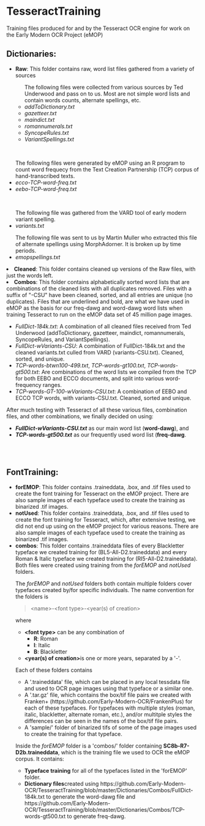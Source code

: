 <h1>TesseractTraining</h1>

<p>Training files produced for and by the Tesseract OCR engine for work on the Early Modern OCR Project (eMOP)</p>


<h2>Dictionaries:</h2>
<ul>
<li><b>Raw</b>: This folder contains raw, word list files gathered from a variety of sources</li>
<ul>
The following files were collected from various sources by Ted Underwood and pass on to us. Most are not simple word lists and contain words counts, alternate spellings, etc.
<li><i>addToDictionary.txt</i></li>
<li><i>gazetteer.txt</i></li>
<li><i>maindict.txt</i></li>
<li><i>romannumerals.txt</i></li>
<li><i>SyncopeRules.txt</i></li>
<li><i>VariantSpellings.txt</i></li>
</ul>
</ul>
<br />

<ul>
The following files were generated by eMOP using an R program to count word frequecy from the Text Creation Partnership (TCP) corpus of hand-transcribed texts.
<li><i>ecco-TCP-word-freq.txt</i></li>
<li><i>eebo-TCP-word-freq.txt</i></li>
</ul>
<br />

<ul>
The following file was gathered from the VARD tool of early modern variant spelling.
<li><i>variants.txt</i></li>
</ul>

<ul>
The following file was sent to us by Martin Muller who extracted this file of alternate spellings using MorphAdorner. It is broken up by time periods.
<li><i>emopspellings.txt</i></li>
</ul>

<li><b>Cleaned</b>: This folder contains cleaned up versions of the Raw files, with just the words left.</li>

<li><b>Combos</b>: This folder contains alphabetically sorted word lists that are combinations of the cleaned lists with all duplicates removed. Files with a suffix of "-CSU" have been cleaned, sorted, and all entries are unique (no duplicates). Files that are underlined and bold, are what we have used in eMOP as the basis for our freq-dawg and word-dawg word lists when training Tesseract to run on the eMOP data set of 45 million page images.</li>
<ul>
<li><i>FullDict-184k.txt</i>: A combination of all cleaned files received from Ted Underwood (addToDictionary, gazetteer, maindict, romannumerals, SyncopeRules, and VariantSpellings).</li>
<li><i>FullDict-wVariants-CSU</i>: A combination of FullDict-184k.txt and the cleaned variants.txt culled from VARD (variants-CSU.txt). Cleaned, sorted, and unique.</li>
<li><i>TCP-words-btwn100-499.txt</i>, <i>TCP-words-gt100.txt</i>, <i>TCP-words-gt500.txt</i>: Are combinations of the word lists we compiled from the TCP for both EEBO and ECCO documents, and split into various word-frequency ranges.</li>
<li><i>TCP-words-GT-100-wVariants-CSU.txt</i>: A combination of EEBO and ECCO TCP words, with variants-CSU.txt. Cleaned, sorted and unique.</li>
</ul>

</ul>

<p>After much testing with Tesseract of all these various files, combination files, and other combinations, we finally decided on using:
<ul>
<li><b><i>FullDict-wVariants-CSU.txt</i></b> as our main word list (<b>word-dawg</b>), and </li>
<li><b><i>TCP-words-gt500.txt</i></b> as our frequently used word list (<b>freq-dawg</b>.</li>
</ul>
</p>

<br/><br/>

<h2>FontTraining:</h2>
<ul>
<li><b>forEMOP</b>: This folder contains .traineddata, .box, and .tif files used to create the font training for Tesseract on the eMOP project. There are also sample images of each typeface used to create the training as binarized .tif images.</li>
<li><b>notUsed</b>: This folder contains .traineddata, .box, and .tif files used to create the font training for Tesseract, which, after extensive testing, we did not end up using on the eMOP project for various reasons. There are also sample images of each typeface used to create the training as binarized .tif images.</li>
<li><b>combos</b>: This folder contains .traineddata files of every Blackletter typeface we created training for (BL5-All-D2.traineddata) and every Roman &amp; Italic typeface we created training for (RI5-All-D2.traineddata). Both files were created using training from the <i>forEMOP</i> and <i>notUsed</i> folders.</li>

<p>The <i>forEMOP</i> and <i>notUsed</i> folders both contain multiple folders cover typefaces created by/for specific individuals. The name convention for the folders is<br/>
<blockquote>&lt;name&gt;-&lt;font type&gt;-&lt;year(s) of creation&gt;</blockquote>
where
<ul>
<li><b>&lt;font type&gt;</b> can be any combination of 
<ul>
<li><b>R</b>: Roman</li>
<li><b>I</b>: Italic</li>
<li><b>B</b>: Blackletter</li>
</ul></li>
<li><b>&lt;year(s) of creation&gt;</b>is one or more years, separated by a '-'.</li>
</ul></p>

<p>Each of these folders contains
<ul>
<li>A '.traineddata' file, which can be placed in any local tessdata file and used to OCR page images using that typeface or a similar one.</li>
<li>A '.tar.gz' file, which contains the box/tif file pairs we created with Franken+ (https://github.com/Early-Modern-OCR/FrankenPlus) for each of these typefaces. For typefaces with multiple styles (roman, italic, blackletter, alternate roman, etc.), and/or multitple styles the differences can be seen in the names of the box/tif file pairs.</li>
<li>A 'sample/' folder of binarized tifs of some of the page images used to create the training for that typeface.</li>
</ul></p>

<p>Inside the <i>forEMOP</i> folder is a 'combos/' folder containing <b>SC8b-R7-D2b.traineddata</b>, which is the training file we used to OCR the eMOP corpus. It contains:
<ul>
<li><b>Typeface training</b> for all of the typefaces listed in the 'forEMOP' folder.</li>
<li><b>Dictionary files</b>created using https://github.com/Early-Modern-OCR/TesseractTraining/blob/master/Dictionaries/Combos/FullDict-184k.txt to generate the word-dawg file and https://github.com/Early-Modern-OCR/TesseractTraining/blob/master/Dictionaries/Combos/TCP-words-gt500.txt to generate freq-dawg.</li>
</ul></p>

</ul>
<br />
